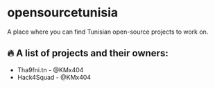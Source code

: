 # opensourcetunisia
A place where you can find Tunisian open-source projects to work on. 

## :fire: A list of projects and their owners:

* Tha9fni.tn - @KMx404 
* Hack4Squad - @KMx404

